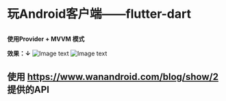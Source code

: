 # 玩Android客户端——flutter-dart

##
**使用Provider + MVVM 模式**

**效果：↓**
![Image text](https://xujinfeng66.gitee.io/2020/06/21/Flutter-%E7%BB%83%E4%B9%A0%E9%A1%B9%E7%9B%AE/20200621_103122.gif)
![Image text](https://xujinfeng66.gitee.io/2020/06/21/Flutter-%E7%BB%83%E4%B9%A0%E9%A1%B9%E7%9B%AE/20200621_103257.gif)

## 使用 https://www.wanandroid.com/blog/show/2 提供的API


